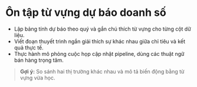 # Ôn tập từ vựng dự báo doanh số

- Lập bảng tính dự báo theo quý và gắn chú thích từ vựng cho từng cột dữ liệu.
- Viết đoạn thuyết trình ngắn giải thích sự khác nhau giữa chỉ tiêu và kết quả thực tế.
- Thực hành mô phỏng cuộc họp cập nhật pipeline, dùng các thuật ngữ bán hàng trọng tâm.

> **Gợi ý:** So sánh hai thị trường khác nhau và mô tả biến động bằng từ vựng vừa học.
